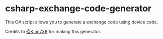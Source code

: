 # csharp-exchange-code-generator
This C# script allows you to generate a exchange code using device code. 

Credits to [@Kian738] for making this generator.

 [//]: #

   [@Kian738]: <https://github.com/Kian738>
